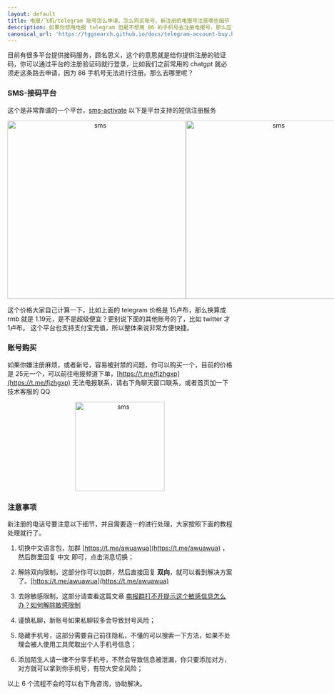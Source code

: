 ```yaml
---
layout: default
title: 电报/飞机/telegram 账号怎么申请，怎么购买账号，新注册的电报号注意哪些细节
description: 如果你想用电报 telegram 但是不想用 86 的手机号去注册电报号，那么应该去哪里申请新的账号，或者说去哪里购买账号呢？
canonical_url: 'https://tggsearch.github.io/docs/telegram-account-buy.html'
---
```

目前有很多平台提供接码服务，顾名思义，这个的意思就是给你提供注册的验证码，你可以通过平台的注册验证码就行登录，比如我们之前常用的 chatgpt 就必须走这条路去申请，因为 86 手机号无法进行注册。那么去哪里呢？

### SMS-接码平台

这个是非常靠谱的一个平台，[sms-activate](https://sms-activate.org/?ref=2821105) 以下是平台支持的短信注册服务

<div align=center  style="display: flex">
    <img style="flex: 1;text-align: center;object-fit: cover;" alt="sms" src="https://cdn.jsdelivr.net/gh/tggsearch/tggSearch.github.io/assets/img/sms-1.webp" height=400px/>
    <img style="flex: 1;text-align: center;object-fit: cover;" alt="sms" src="https://cdn.jsdelivr.net/gh/tggsearch/tggSearch.github.io/assets/img/sms-2.webp" height=400px/>
</div>

这个价格大家自己计算一下，比如上面的 telegram 价格是 15卢布，那么换算成 rmb 就是 1.19元，是不是超级便宜？更别说下面的其他账号的了，比如 twitter 才 1卢布。
这个平台也支持支付宝充值，所以整体来说非常方便快捷。

### 账号购买

如果你嫌注册麻烦，或者新号，容易被封禁的问题，你可以购买一个，目前的价格是 25元一个，可以前往电报频道下单，[https://t.me/fjzhgxp](https://t.me/fjzhgxp) 无法电报联系，请右下角聊天窗口联系，或者首页加一下技术客服的 QQ
<div align=center>
    <img alt="sms" src="https://cdn.jsdelivr.net/gh/tggsearch/tggSearch.github.io/assets/img/account-buy.webp" height=200px/>
</div>

### 注意事项

新注册的电话号要注意以下细节，并且需要逐一的进行处理，大家按照下面的教程处理就行了。

1. 切换中文语言包，加群 [https://t.me/awuawua](https://t.me/awuawua) ，然后群里回复 中文 即可，点击消息切换；

2. 解除双向限制，这部分你可以加群，然后直接回复 <b>双向</b>，就可以看到解决方案了。[https://t.me/awuawua](https://t.me/awuawua)

3. 去除敏感限制，这部分请查看这篇文章 [电报群打不开提示这个敏感信息怎么办？如何解除敏感限制](./telegram-group-spc.html)

4. 谨慎私聊，新账号如果私聊较多会导致封号风险；

5. 隐藏手机号，这部分需要自己前往隐私，不懂的可以搜索一下方法，如果不处理会被人使用工具爬取出个人手机号信息；

6. 添加陌生人请一律不分享手机号，不然会导致信息被泄漏，你只要添加对方，对方就可以拿到你手机号，有较大安全风险；

以上 6 个流程不会的可以右下角咨询，协助解决。
